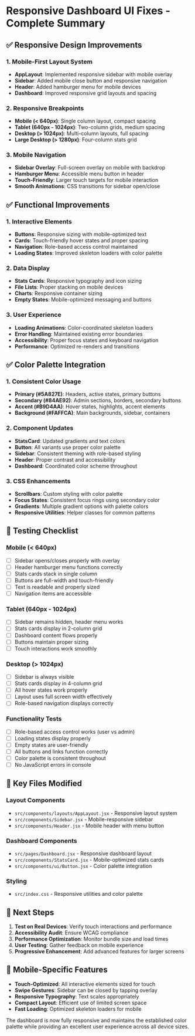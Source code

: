 # Responsive Dashboard UI Fixes - Complete Summary

## ✅ Responsive Design Improvements

### 1. **Mobile-First Layout System**
- **AppLayout**: Implemented responsive sidebar with mobile overlay
- **Sidebar**: Added mobile close button and responsive navigation
- **Header**: Added hamburger menu for mobile devices
- **Dashboard**: Improved responsive grid layouts and spacing

### 2. **Responsive Breakpoints**
- **Mobile (< 640px)**: Single column layout, compact spacing
- **Tablet (640px - 1024px)**: Two-column grids, medium spacing
- **Desktop (> 1024px)**: Multi-column layouts, full spacing
- **Large Desktop (> 1280px)**: Four-column stats grid

### 3. **Mobile Navigation**
- **Sidebar Overlay**: Full-screen overlay on mobile with backdrop
- **Hamburger Menu**: Accessible menu button in header
- **Touch-Friendly**: Larger touch targets for mobile interaction
- **Smooth Animations**: CSS transitions for sidebar open/close

## ✅ Functional Improvements

### 1. **Interactive Elements**
- **Buttons**: Responsive sizing with mobile-optimized text
- **Cards**: Touch-friendly hover states and proper spacing
- **Navigation**: Role-based access control maintained
- **Loading States**: Improved skeleton loaders with color palette

### 2. **Data Display**
- **Stats Cards**: Responsive typography and icon sizing
- **File Lists**: Proper stacking on mobile devices
- **Charts**: Responsive container sizing
- **Empty States**: Mobile-optimized messaging and buttons

### 3. **User Experience**
- **Loading Animations**: Color-coordinated skeleton loaders
- **Error Handling**: Maintained existing error boundaries
- **Accessibility**: Proper focus states and keyboard navigation
- **Performance**: Optimized re-renders and transitions

## ✅ Color Palette Integration

### 1. **Consistent Color Usage**
- **Primary (#5A827E)**: Headers, active states, primary buttons
- **Secondary (#84AE92)**: Admin sections, borders, secondary buttons
- **Accent (#B9D4AA)**: Hover states, highlights, accent elements
- **Background (#FAFFCA)**: Main backgrounds, sidebar, containers

### 2. **Component Updates**
- **StatsCard**: Updated gradients and text colors
- **Button**: All variants use proper color palette
- **Sidebar**: Consistent theming with role-based styling
- **Header**: Proper contrast and accessibility
- **Dashboard**: Coordinated color scheme throughout

### 3. **CSS Enhancements**
- **Scrollbars**: Custom styling with color palette
- **Focus States**: Consistent focus rings using secondary color
- **Gradients**: Multiple gradient options with palette colors
- **Responsive Utilities**: Helper classes for common patterns

## 🧪 Testing Checklist

### **Mobile (< 640px)**
- [ ] Sidebar opens/closes properly with overlay
- [ ] Header hamburger menu functions correctly
- [ ] Stats cards stack in single column
- [ ] Buttons are full-width and touch-friendly
- [ ] Text is readable and properly sized
- [ ] Navigation items are accessible

### **Tablet (640px - 1024px)**
- [ ] Sidebar remains hidden, header menu works
- [ ] Stats cards display in 2-column grid
- [ ] Dashboard content flows properly
- [ ] Buttons maintain proper sizing
- [ ] Touch interactions work smoothly

### **Desktop (> 1024px)**
- [ ] Sidebar is always visible
- [ ] Stats cards display in 4-column grid
- [ ] All hover states work properly
- [ ] Layout uses full screen width effectively
- [ ] Role-based navigation displays correctly

### **Functionality Tests**
- [ ] Role-based access control works (user vs admin)
- [ ] Loading states display properly
- [ ] Empty states are user-friendly
- [ ] All buttons and links function correctly
- [ ] Color palette is consistent throughout
- [ ] No JavaScript errors in console

## 🎯 Key Files Modified

### **Layout Components**
- `src/components/layouts/AppLayout.jsx` - Responsive layout system
- `src/components/Sidebar.jsx` - Mobile-responsive sidebar
- `src/components/Header.jsx` - Mobile header with menu button

### **Dashboard Components**
- `src/pages/Dashboard.jsx` - Responsive dashboard layout
- `src/components/StatsCard.jsx` - Mobile-optimized stats cards
- `src/components/ui/Button.jsx` - Color palette integration

### **Styling**
- `src/index.css` - Responsive utilities and color palette

## 🚀 Next Steps

1. **Test on Real Devices**: Verify touch interactions and performance
2. **Accessibility Audit**: Ensure WCAG compliance
3. **Performance Optimization**: Monitor bundle size and load times
4. **User Testing**: Gather feedback on mobile experience
5. **Progressive Enhancement**: Add advanced features for larger screens

## 📱 Mobile-Specific Features

- **Touch-Optimized**: All interactive elements sized for touch
- **Swipe Gestures**: Sidebar can be closed by tapping overlay
- **Responsive Typography**: Text scales appropriately
- **Compact Layout**: Efficient use of limited screen space
- **Fast Loading**: Optimized skeleton loaders for mobile

The dashboard is now fully responsive and maintains the established color palette while providing an excellent user experience across all device sizes.
